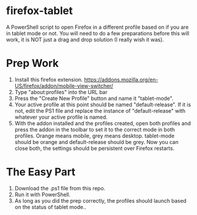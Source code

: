 # firefox-tablet
A PowerShell script to open Firefox in a different profile based on if you are in tablet mode or not. You will need to do a few preparations before this will work, it is NOT just a drag and drop solution (I really wish it was).
# Prep Work
1. Install this firefox extension. https://addons.mozilla.org/en-US/firefox/addon/mobile-view-switcher/
2. Type "about:profiles" into the URL bar
3. Press the "Create New Profile" button and name it "tablet-mode".
4. Your active profile at this point should be named "default-release". If it is not, edit the PS1 file and replace the instance of "default-release" with whatever your active profile is named.
5. With the addon installed and the profiles created, open both profiles and press the addon in the toolbar to set it to the correct mode in both profiles. Orange means mobile, grey means desktop. tablet-mode should be orange and default-release should be grey. Now you can close both, the settings should be persistent over Firefox restarts.
# The Easy Part
1. Download the .ps1 file from this repo.
2. Run it with PowerShell.
3. As long as you did the prep correctly, the profiles should launch based on the status of tablet mode..

